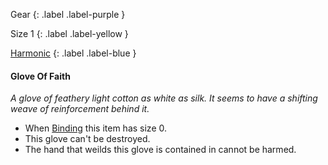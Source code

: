 Gear
{: .label .label-purple }

Size 1
{: .label .label-yellow }

[Harmonic](Game/Magic-Items#Harmonic)
{: .label .label-blue }

#### Glove Of Faith
*A glove of feathery light cotton as white as silk. It seems to have a shifting weave of reinforcement behind it.*

* When [Binding](Game/Magic-Items#Binding) this item has size 0.
* This glove can't be destroyed.
* The hand that weilds this glove is contained in cannot be harmed.